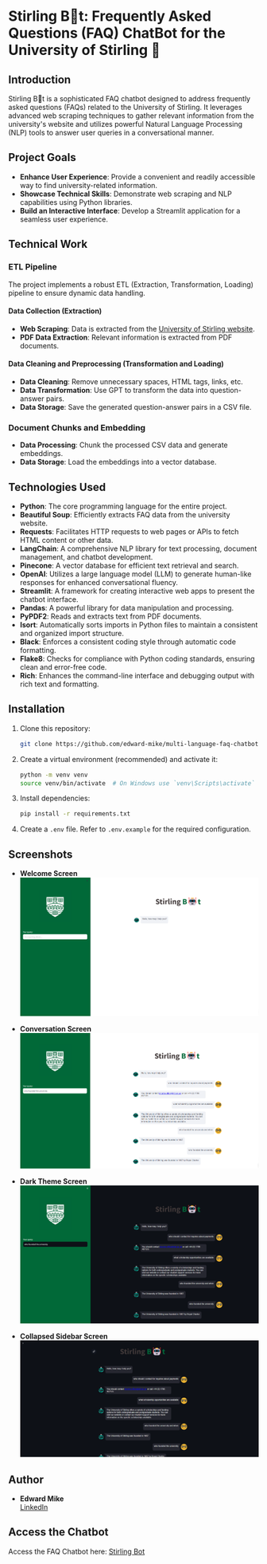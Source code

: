# Stirling B🤖t: Frequently Asked Questions (FAQ) ChatBot for the University of Stirling 🚀

## Introduction

Stirling B🤖t is a sophisticated FAQ chatbot designed to address frequently asked questions (FAQs) related to the University of Stirling. It leverages advanced web scraping techniques to gather relevant information from the university's website and utilizes powerful Natural Language Processing (NLP) tools to answer user queries in a conversational manner.

## Project Goals

- **Enhance User Experience**: Provide a convenient and readily accessible way to find university-related information.
- **Showcase Technical Skills**: Demonstrate web scraping and NLP capabilities using Python libraries.
- **Build an Interactive Interface**: Develop a Streamlit application for a seamless user experience.

## Technical Work

### ETL Pipeline

The project implements a robust ETL (Extraction, Transformation, Loading) pipeline to ensure dynamic data handling.

#### Data Collection (Extraction)
- **Web Scraping**: Data is extracted from the [University of Stirling website](https://www.stir.ac.uk).
- **PDF Data Extraction**: Relevant information is extracted from PDF documents.

#### Data Cleaning and Preprocessing (Transformation and Loading)
- **Data Cleaning**: Remove unnecessary spaces, HTML tags, links, etc.
- **Data Transformation**: Use GPT to transform the data into question-answer pairs.
- **Data Storage**: Save the generated question-answer pairs in a CSV file.

### Document Chunks and Embedding

- **Data Processing**: Chunk the processed CSV data and generate embeddings.
- **Data Storage**: Load the embeddings into a vector database.

## Technologies Used

- **Python**: The core programming language for the entire project.
- **Beautiful Soup**: Efficiently extracts FAQ data from the university website.
- **Requests**: Facilitates HTTP requests to web pages or APIs to fetch HTML content or other data.
- **LangChain**: A comprehensive NLP library for text processing, document management, and chatbot development.
- **Pinecone**: A vector database for efficient text retrieval and search.
- **OpenAI**: Utilizes a large language model (LLM) to generate human-like responses for enhanced conversational fluency.
- **Streamlit**: A framework for creating interactive web apps to present the chatbot interface.
- **Pandas**: A powerful library for data manipulation and processing.
- **PyPDF2**: Reads and extracts text from PDF documents.
- **Isort**: Automatically sorts imports in Python files to maintain a consistent and organized import structure.
- **Black**: Enforces a consistent coding style through automatic code formatting.
- **Flake8**: Checks for compliance with Python coding standards, ensuring clean and error-free code.
- **Rich**: Enhances the command-line interface and debugging output with rich text and formatting.

## Installation

1. Clone this repository:
    ```bash
    git clone https://github.com/edward-mike/multi-language-faq-chatbot.git
    ```
2. Create a virtual environment (recommended) and activate it:
    ```bash
    python -m venv venv
    source venv/bin/activate  # On Windows use `venv\Scripts\activate`
    ```
3. Install dependencies:
    ```bash
    pip install -r requirements.txt
    ```
4. Create a `.env` file. Refer to `.env.example` for the required configuration.

## Screenshots

- **Welcome Screen**  
  ![Welcome Screen](screenshots/welcome_screen.png)

- **Conversation Screen**  
  ![Conversation Screen](screenshots/conversation_screen.png)

- **Dark Theme Screen**  
  ![Dark Theme Screen](screenshots/dark-theme.png)

- **Collapsed Sidebar Screen**  
  ![Collapsed Sidebar Screen](screenshots/collapse_sidebar.png)

## Author

- **Edward Mike**  
  [LinkedIn](https://www.linkedin.com/in/edward-mike/)

## Access the Chatbot

Access the FAQ Chatbot here: [Stirling Bot](https://stirling-bot.onrender.com)
